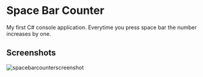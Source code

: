 # Space Bar Counter
My first C# console application. Everytime you press space bar the number increases by one.

## Screenshots
![spacebarcounterscreenshot](https://user-images.githubusercontent.com/39889303/42295708-161fb142-7fe5-11e8-800e-32e24b9ab30e.png)
